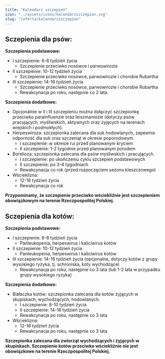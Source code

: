 ```yaml
---
title: "Kalendarz szczepień"
icon: "../assets/icons/kalendarzszczepien.svg"
slug: "/oferta/kalendarzszczepien"
---
```


## Sczepienia dla psów:

**Szczepienia podstawowe:**
* I szczepienie: 6-8 tydzień życia
    * Szczepienie przeciwko nosówce i parwowirozie
* II szczepienie: 10-12 tydzień życia
    * Szczepienie przeciwko nosówce, parwowirozie i chorobie Rubartha
* III szczepienie: 14-16 tydzień życia
    * Szczepienie przeciwko nosówce, parwowirozie i chorobie Rubartha
    * Rewakcynacja po roku, następnie co 2 lata.

**Szczepienia dodatkowe:**

* Opcjonalnie w II i III szczepieniu można dołączyć szczepionkę przeciwko parainfluenzie oraz leiszmaniozie (dotyczy psów pracujących, myśliwskich, aktywnych oraz żyjących na terenach wiejskich i podmokłych).
* Herpeswiroza: szczepionka zalecana dla suk hodowlanych, zapewnia odporność dla suk oraz szczeniąt w okresie poporodowym.
    * I szczepienie: w okresie rui przed planowanym kryciem
    * II szczepienie: 1-2 tygodnie przed planowanym porodem
* Borelioza: szczepionka zalecana dla psów myśliwskich i pracujących.
    * I szczepienie: po ukończeniu cyklu szczepień podstawowych
    * II szczepienie: po 3-4 tygodniach
    * Rewakcynacja co rok (przed rozpoczęciem sezonu kleszczowego)
* Wścieklizna:
    * 12-16 tydzień życia
    * Rewakcynacja co rok

**Przypominamy, że szczepienie przeciwko wściekliźnie jest szczepieniem obowiązkowym na terenie Rzeczpospolitej Polskiej.**

## Sczepienia dla kotów:
**Szczepienia podstawowe:**
* I szczepienie: 6-8 tydzień życia
    * Panleukopenia, herpeswirus i kaliciwirus kotów
* II szczepienie: 10-12 tydzień życia
    * Panleukopenia, herpeswirus i kaliciwirus kotów
* III szczepienie: 14-16 tydzień życia (opcjonalne, dotyczy kotów z grupy wysokiego ryzyka, tj. schroniska, koty wychodzące)
    * Rewakcynacja po roku, następnie co 3 lata (lub 1-2 lata w przypadku grupy wysokiego ryzyka)

**Szczepienia dodatkowe:**
* Białaczka kotów: szczepionka zalecana dla kotów żyjących w skupiskach, wychodzących, hodowlanych.
    * I szczepienie: 8-10 tydzień życia
    * II szczepienie: 14-16 tydzień życia
    * Rewakcynacja po roku, następnie co 3 lata
* Wścieklizna:
    * 12-16 tydzień życia
    * Rewakcynacja po roku, następnie co 3 lata

**Szczepionka zalecana dla zwierząt wychodzących i żyjących w skupiskach. Szczepienie kotów przeciwko wściekliźnie nie jest obowiązkowe na terenie Rzeczpospolitej Polskiej.**
